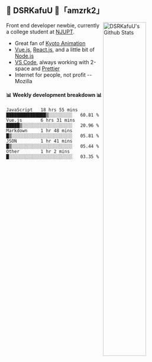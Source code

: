 ## 🍥 DSRKafuU 🍥「amzrk2」

<img align="right" alt="DSRKafuU's Github Stats" width="48%" src="https://github-readme-stats.vercel.app/api?username=amzrk2&count_private=true&show_icons=true&title_color=7793cc&icon_color=7793cc&text_color=595858&bg_color=ffffff" />

Front end developer newbie, currently a college student at [NJUPT](https://www.njupt.edu.cn).

- Great fan of [Kyoto Animation](https://www.kyotoanimation.co.jp)
- [Vue.js](https://vuejs.org), [React.js](https://reactjs.org), and a little bit of [Node.js](https://nodejs.org)
- [VS Code](https://code.visualstudio.com), always working with 2-space and [Prettier](https://prettier.io)
- Internet for people, not profit -- Mozilla

#### :bar_chart: Weekly development breakdown :bar_chart:

<!--START_SECTION:waka-->
```text
JavaScript   18 hrs 55 mins  ███████████████▒░░░░░░░░░   60.81 % 
Vue.js       6 hrs 31 mins   █████▒░░░░░░░░░░░░░░░░░░░   20.96 % 
Markdown     1 hr 48 mins    █▒░░░░░░░░░░░░░░░░░░░░░░░   05.81 % 
JSON         1 hr 41 mins    █▒░░░░░░░░░░░░░░░░░░░░░░░   05.44 % 
Other        1 hr 2 mins     █░░░░░░░░░░░░░░░░░░░░░░░░   03.35 % 
```
<!--END_SECTION:waka-->
